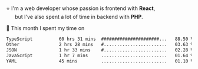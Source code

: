 ⭐ I'm a web developer whose passion is frontend with <b>React</b>,<br/>
&nbsp; &nbsp; &nbsp; but I've also spent a lot of time in backend with <b>PHP</b>.

📅 This month I spent my time on

<!--START_SECTION:waka-->

```txt
TypeScript          60 hrs 31 mins  ######################...   88.50 %
Other               2 hrs 28 mins   #........................   03.63 %
JSON                1 hr 33 mins    #........................   02.28 %
JavaScript          1 hr 7 mins     .........................   01.64 %
YAML                45 mins         .........................   01.10 %
```

<!--END_SECTION:waka-->
